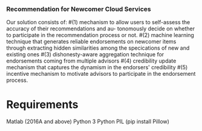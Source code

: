 ### Recommendation for Newcomer Cloud Services 

Our solution consists of:
#(1) mechanism to allow users to self-assess the accuracy of their recommendations and au-
tonomously decide on whether to participate in the recommendation process
or not.
#(2) machine learning technique that generates reliable endorsements
on newcomer items through extracting hidden similarities among the specications of new and existing ones
#(3) dishonesty-aware aggregation technique for endorsements coming from multiple advisors
#(4) credibility update mechanism that captures the dynamism in the endorsers' credibility
#(5) incentive mechanism to motivate advisors to participate in the endorsement process.


# Requirements
Matlab (2016A and above)
Python 3
Python PIL (pip install Pillow)
